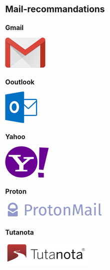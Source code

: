 # Mail-recommandations

## Gmail
[![alt text](./assets/gmail.png)](https://accounts.google.com "Google's Homepage")



## Ooutlook
[![alt text](./assets/outlook.png)](https://signup.live.com/ "Outlook's Homepage")



## Yahoo
[![alt text](./assets/yahoo.png)](https://login.yahoo.com/ "Yahoo's Homepage")



## Proton
[![alt text](./assets/proton.png)](https://protonmail.com/ "Proton's Homepage")



## Tutanota
[![alt text](./assets/tutanota.png)](https://tutanota.com/fr/ "Tutanota's Homepage")


